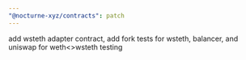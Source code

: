 ```yaml
---
"@nocturne-xyz/contracts": patch
---
```


add wsteth adapter contract, add fork tests for wsteth, balancer, and uniswap for weth<>wsteth testing
